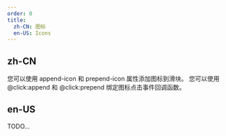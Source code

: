 ```yaml
---
order: 0
title:
  zh-CN: 图标
  en-US: Icons
---
```


## zh-CN

您可以使用 append-icon 和 prepend-icon 属性添加图标到滑块。 您可以使用 @click:append 和 @click:prepend 绑定图标点击事件回调函数。

## en-US

TODO...
